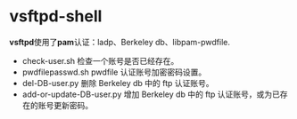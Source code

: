 # vsftpd-shell

**vsftpd**使用了**pam**认证：ladp、Berkeley db、libpam-pwdfile.

* check-user.sh 检查一个账号是否已经存在。
* pwdfilepasswd.sh pwdfile 认证账号加密密码设置。
* del-DB-user.py 删除 Berkeley db 中的 ftp 认证账号。
* add-or-update-DB-user.py 增加 Berkeley db 中的 ftp 认证账号，或为已存在的账号更新密码。
